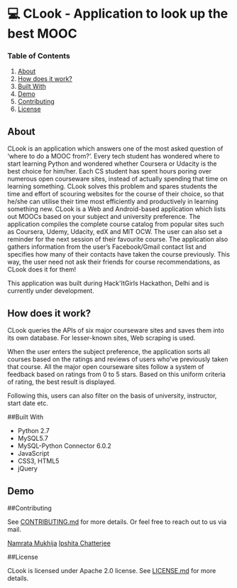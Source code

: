 # :computer: CLook - Application to look up the best MOOC

### Table of Contents
1. [About](#about)
2. [How does it work?](#how-does-it-work)
3. [Built With](#built-with)
4. [Demo](#demo)
5. [Contributing](#contributing)
6. [License](#license)

## About

CLook is an application which answers one of the most asked question of ‘where to do a MOOC from?’. Every tech student has wondered where to start learning Python and wondered whether Coursera or Udacity is the best choice for him/her. Each CS student has spent hours poring over numerous open courseware sites, instead of actually spending that time on learning something. CLook solves this problem and spares students the time and effort of scouring websites for the course of their choice, so that he/she can utilise their time most efficiently and productively in learning something new. CLook is a Web and Android-based application which lists out MOOCs based on your subject and university preference. The application compiles the complete course catalog from popular sites such as Coursera, Udemy, Udacity, edX and MIT OCW. The user can also set a reminder for the next session of their favourite course. The application also gathers information from the user’s Facebook/Gmail contact list and specifies how many of their contacts have taken the course previously. This way, the user need not ask their friends for course recommendations, as CLook does it for them! 

This application was built during Hack'ItGirls Hackathon, Delhi and is currently under development.

## How does it work?

CLook queries the APIs of six major courseware sites and saves them into its own database. For lesser-known sites, Web scraping is used.

When the user enters the subject preference, the application sorts all courses based on the ratings and reviews of users who’ve previously taken that course. All the major open courseware sites follow a system of feedback based on ratings from 0 to 5 stars. Based on this uniform criteria of rating, the best result is displayed.

Following this, users can also filter on the basis of university, instructor, start date etc.

##Built With

* Python 2.7
* MySQL5.7
* MySQL-Python Connector 6.0.2
* JavaScript
* CSS3, HTML5
* jQuery

## Demo


##Contributing

See [CONTRIBUTING.md](https://github.com/Namrata96/CLook/blob/master/CONTRIBUTING.md) for more details. Or feel free to reach out to us via mail.

[Namrata Mukhija](mailto:namratamukhija@gmail.com)
[Ipshita Chatterjee](mailto:chatterjeei08@gmail.com)

##License

CLook is licensed under Apache 2.0 license. See [LICENSE.md](https://github.com/Namrata96/CLook/blob/master/LICENSE.md) for more details.
